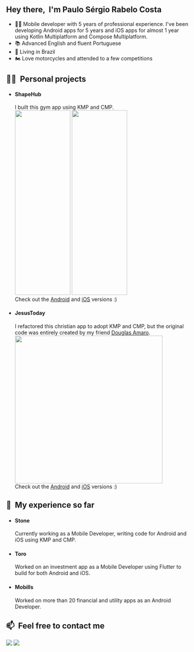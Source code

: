 ## Hey there, &nbsp;I'm Paulo Sérgio Rabelo Costa 
- 👨‍💻 Mobile developer with 5 years of professional experience. I've been developing Android apps for 5 years and iOS apps for almost 1 year using Kotlin Multiplatform and Compose Multiplatform.
- 📚 Advanced English and fluent Portuguese
- 🏡 Living in Brazil
- 🏍️ Love motorcycles and attended to a few competitions

## 🧑‍💻 &nbsp;Personal projects

- #### ShapeHub  
   I built this gym app using KMP and CMP.
   <br>
   <img height="500" width="150" src="https://media.licdn.com/dms/image/v2/D4D22AQHlWl3I41cJ_Q/feedshare-shrink_800/feedshare-shrink_800/0/1720626883313?e=1755129600&v=beta&t=0bq772rBa6QYLFqD4ulBQ_2lH4WOny2okBagdU9CCik"> <img height="500" width="150" src="https://media.licdn.com/dms/image/v2/D4D22AQGZrfv3VIyM-g/feedshare-shrink_1280/feedshare-shrink_1280/0/1720626884998?e=1755129600&v=beta&t=bJreaX2RUzkw7DqVF92BhMR8-0l0YBSAnj-SnUFTYYY"> 
   <br>
   Check out the [Android](https://play.google.com/store/apps/details?id=com.psc.shapehub) and [iOS](https://apps.apple.com/br/app/shapehub/id6504586316) versions :)

- #### JesusToday  
   I refactored this christian app to adopt KMP and CMP, but the original code was entirely created by my friend [Douglas Amaro](https://github.com/douglasamaro).
   <br>
   <img height="400" width="400" src="https://media.licdn.com/dms/image/v2/D4D22AQHxSKZsIwRM1g/feedshare-shrink_1280/B4DZTyXFxIHkAo-/0/1739232927901?e=1755129600&v=beta&t=qBYUI-T9MGXWTbiMkzQlzUB3Vqm7TXHKlhQ6SgjVltM"> 
   <br>
   Check out the [Android](https://play.google.com/store/apps/details?id=com.amaro.jesustoday) and [iOS](https://apps.apple.com/app/id6739759027) versions :)

## 💼 &nbsp;My experience so far

- #### Stone &nbsp;<img height="15" width="15" src="https://encrypted-tbn3.gstatic.com/favicon-tbn?q=tbn:ANd9GcQfOHSuO4XvDwTKAr1P-fRIqIc3XszNKVb1RPOfQIOAx5DgaE0N_70JiVp0eVvJBlBwW_UdjwByeXb0wZ3JFPigSW6JSY5b3bSJYmv5p8r4rDy61QFAACm6HQ"> 
   Currently working as a Mobile Developer, writing code for Android and iOS using KMP and CMP.

- #### Toro &nbsp;<img height="15" width="15" src="https://media.licdn.com/dms/image/v2/D4D0BAQHR8TsNdJXiFQ/company-logo_200_200/company-logo_200_200/0/1726740937248/toroinvestimentos_logo?e=1757548800&v=beta&t=qE99cQECETzGGVB4uJAjSSfa9_VJ5veG5J2HJI7ZwDk"> 
   Worked on an investment app as a Mobile Developer using Flutter to build for both Android and iOS.

- #### Mobills &nbsp;<img height="15" width="15" src="https://media.licdn.com/dms/image/v2/D4D0BAQGkP0R4XpIHDQ/company-logo_100_100/company-logo_100_100/0/1688069558636/mobills_labs_logo?e=1757548800&v=beta&t=ybRk6hXg5aOI7gj9TfZz_Tz0Q9nLrSAotlSYxZfOFi0"> 
   Worked on more than 20 financial and utility apps as an Android Developer.

## 📫 &nbsp;Feel free to contact me

<p align="start">
<a href="https://www.linkedin.com/in/paulo-sergio-rabelo-costa/"><img src="https://img.shields.io/badge/linkedin-%230077B5.svg?style=for-the-badge&logo=linkedin&logoColor=white"/></a>
<a href="mailto:paulosergiocosta.dev@gmail.com"><img src="https://img.shields.io/badge/Gmail-D14836?style=for-the-badge&logo=gmail&logoColor=white"/></a>
</p>
